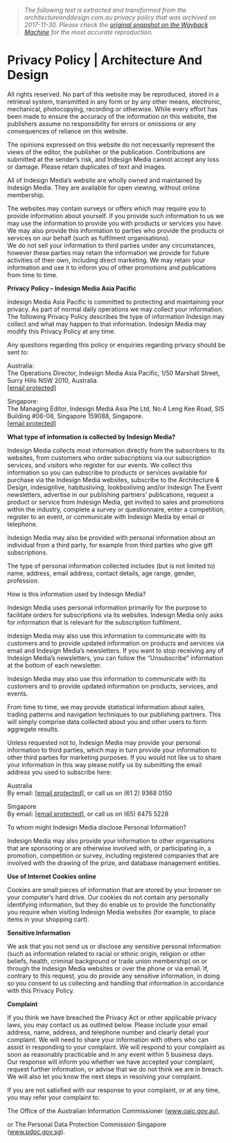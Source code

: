 > *The following text is extracted and transformed from the architectureanddesign.com.au privacy policy that was archived on 2017-11-30. Please check the [original snapshot on the Wayback Machine](https://web.archive.org/web/20171130221614id_/http%3A//www.architectureanddesign.com.au/info/privacy-policy) for the most accurate reproduction.*

# Privacy Policy | Architecture And Design

All rights reserved. No part of this website may be reproduced, stored in a retrieval system, transmitted in any form or by any other means, electronic, mechanical, photocopying, recording or otherwise. While every effort has been made to ensure the accuracy of the information on this website, the publishers assume no responsibility for errors or omissions or any consequences of reliance on this website.

The opinions expressed on this website do not necessarily represent the views of the editor, the publisher or the publication. Contributions are submitted at the sender’s risk, and Indesign Media cannot accept any loss or damage. Please retain duplicates of text and images.

All of Indesign Media’s website are wholly owned and maintained by Indesign Media. They are available for open viewing, without online membership.

The websites may contain surveys or offers which may require you to provide information about yourself. If you provide such information to us we may use the information to provide you with products or services you have. We may also provide this information to parties who provide the products or services on our behalf (such as fulfilment organisations).  
We do not sell your information to third parties under any circumstances, however these parties may retain the information we provide for future activities of their own, including direct marketing. We may retain your information and use it to inform you of other promotions and publications from time to time.

**Privacy Policy – Indesign Media Asia Pacific**

Indesign Media Asia Pacific is committed to protecting and maintaining your privacy. As part of normal daily operations we may collect your information. The following Privacy Policy describes the type of information Indesign may collect and what may happen to that information. Indesign Media may modify this Privacy Policy at any time.

Any questions regarding this policy or enquiries regarding privacy should be sent to:

Australia:  
The Operations Director, Indesign Media Asia Pacific, 1/50 Marshall Street, Surry Hills NSW 2010, Australia.  
[[email protected]](https://web.archive.org/cdn-cgi/l/email-protection)

Singapore:   
The Managing Editor, Indesign Media Asia Pte Ltd, No.4 Leng Kee Road, SIS Building #06-08, Singapore 159088, Singapore.  
[[email protected]](https://web.archive.org/cdn-cgi/l/email-protection)

**What type of information is collected by Indesign Media?**

Indesign Media collects most information directly from the subscribers to its websites, from customers who order subscriptions via our subscription services, and visitors who register for our events. We collect this information so you can subscribe to products or services available for purchase via the Indesign Media websites, subscribe to the Architecture & Design, indesignlive, habitusliving, lookboxliving and/or Indesign The Event newsletters, advertise in our publishing partners’ publications, request a product or service from Indesign Media, get invited to sales and promotions within the industry, complete a survey or questionnaire, enter a competition, register to an event, or communicate with Indesign Media by email or telephone.

Indesign Media may also be provided with personal information about an individual from a third party, for example from third parties who give gift subscriptions.

The type of personal information collected includes (but is not limited to) name, address, email address, contact details, age range, gender, profession.

How is this information used by Indesign Media?

Indesign Media uses personal information primarily for the purpose to facilitate orders for subscriptions via its websites. Indesign Media only asks for information that is relevant for the subscription fulfilment.

Indesign Media may also use this information to communicate with its customers and to provide updated information on products and services via email and Indesign Media’s newsletters. If you want to stop receiving any of Indesign Media’s newsletters, you can follow the “Unsubscribe” information at the bottom of each newsletter.

Indesign Media may also use this information to communicate with its customers and to provide updated information on products, services, and events.

From time to time, we may provide statistical information about sales, trading patterns and navigation techniques to our publishing partners. This will simply comprise data collected about you and other users to form aggregate results.

Unless requested not to, Indesign Media may provide your personal information to third parties, which may in turn provide your information to other third parties for marketing purposes. If you would not like us to share your information in this way please notify us by submitting the email address you used to subscribe here:

Australia  
By email: [[email protected]](https://web.archive.org/cdn-cgi/l/email-protection), or call us on (61 2) 9368 0150

Singapore  
By email: [[email protected]](https://web.archive.org/cdn-cgi/l/email-protection), or call us on (65) 6475 5228

To whom might Indesign Media disclose Personal Information?

Indesign Media may also provide your information to other organisations that are sponsoring or are otherwise involved with, or participating in, a promotion, competition or survey, including registered companies that are involved with the drawing of the prize, and database management entities.

**Use of Internet Cookies online**

Cookies are small pieces of information that are stored by your browser on your computer’s hard drive. Our cookies do not contain any personally identifying information, but they do enable us to provide the functionality you require when visiting Indesign Media websites (for example, to place items in your shopping cart).

**Sensitive Information**

We ask that you not send us or disclose any sensitive personal information (such as information related to racial or ethnic origin, religion or other beliefs, health, criminal background or trade union membership) on or through the Indesign Media websites or over the phone or via email. If, contrary to this request, you do provide any sensitive information, in doing so you consent to us collecting and handling that information in accordance with this Privacy Policy.

**Complaint**

If you think we have breached the Privacy Act or other applicable privacy laws, you may contact us as outlined below. Please include your email address, name, address, and telephone number and clearly detail your complaint. We will need to share your information with others who can assist in responding to your complaint. We will respond to your complaint as soon as reasonably practicable and in any event within 5 business days. Our response will inform you whether we have accepted your complaint, request further information, or advise that we do not think we are in breach. We will also let you know the next steps in resolving your complaint.

If you are not satisfied with our response to your complaint, or at any time, you may refer your complaint to:

The Office of the Australian Information Commissioner (www.oaic.gov.au),

or The Personal Data Protection Commission Singapore (www.pdpc.gov.sg).
